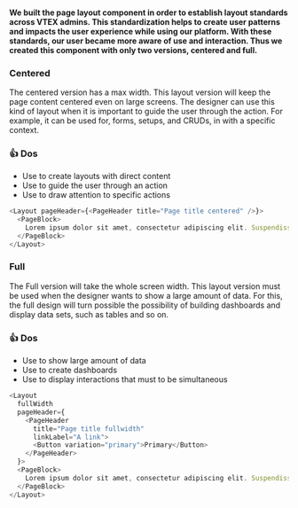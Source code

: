 #### We built the page layout component in order to establish layout standards across VTEX admins. This standardization helps to create user patterns and impacts the user experience while using our platform. With these standards, our user became more aware of use and interaction. Thus we created this component with only two versions, centered and full.

### Centered
The centered version has a max width. This layout version will keep the page content centered even on large screens. The designer can use this kind of layout when it is important to guide the user through the action. For example, it can be used for, forms, setups, and CRUDs, in with a specific context.

### 👍 Dos
- Use to create layouts with direct content
- Use to guide the user through an action
- Use to draw attention to specific actions

```js
<Layout pageHeader={<PageHeader title="Page title centered" />}>
  <PageBlock>
    Lorem ipsum dolor sit amet, consectetur adipiscing elit. Suspendisse malesuada ut neque id pharetra. Suspendisse tortor eros, sagittis at molestie at, semper mollis urna. Sed porta ipsum ac vulputate ultrices. Mauris sed libero quis risus rutrum efficitur in nec justo.
  </PageBlock>
</Layout>
```

### Full
The Full version will take the whole screen width. This layout version must be used when the designer wants to show a large amount of data. For this, the full design will turn possible the possibility of building dashboards and display data sets, such as tables and so on.

### 👍 Dos
- Use to show large amount of data
- Use to create dashboards
- Use to display interactions that must to be simultaneous


```js
<Layout
  fullWidth
  pageHeader={
    <PageHeader
      title="Page title fullwidth"
      linkLabel="A link">
      <Button variation="primary">Primary</Button>
    </PageHeader>
  }>
  <PageBlock>
    Lorem ipsum dolor sit amet, consectetur adipiscing elit. Suspendisse malesuada ut neque id pharetra. Suspendisse tortor eros, sagittis at molestie at, semper mollis urna. Sed porta ipsum ac vulputate ultrices. Mauris sed libero quis risus rutrum efficitur in nec justo.
  </PageBlock>
</Layout>
```
